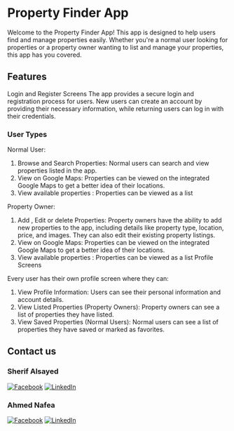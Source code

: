 # Property Finder App
Welcome to the Property Finder App! This app is designed to help users find and manage properties easily. Whether you're a normal user looking for properties or a property owner wanting to list and manage your properties, this app has you covered.

## Features
Login and Register Screens
The app provides a secure login and registration process for users. New users can create an account by providing their necessary information, while returning users can log in with their credentials.

### User Types
Normal User:

1. Browse and Search Properties: Normal users can search and view properties listed in the app.
2. View on Google Maps: Properties can be viewed on the integrated Google Maps to get a better idea of their locations.
3. View available properties : Properties can be viewed  as a list 

Property Owner:
1. Add , Edit or delete Properties: Property owners have the ability to add new properties to the app, including details like property type, location, price, and images. They can also edit their existing property listings.
2. View on Google Maps: Properties can be viewed on the integrated Google Maps to get a better idea of their locations.
3. View available properties : Properties can be viewed  as a list 
Profile Screens

Every user has their own profile screen where they can:

1. View Profile Information: Users can see their personal information and account details.
2. View Listed Properties (Property Owners): Property owners can see a list of properties they have listed.
3. View Saved Properties (Normal Users): Normal users can see a list of properties they have saved or marked as favorites.

## Contact us
 
### Sherif Alsayed 
[![Facebook](https://img.shields.io/badge/Facebook-%231877F2.svg?logo=Facebook&logoColor=white)](https://www.facebook.com/sherifhasan25/) [![LinkedIn](https://img.shields.io/badge/LinkedIn-%230077B5.svg?logo=linkedin&logoColor=white)](https://www.linkedin.com/in/sherif-alsayed/)

### Ahmed Nafea
[![Facebook](https://img.shields.io/badge/Facebook-%231877F2.svg?logo=Facebook&logoColor=white)](https://facebook.com/ahmednafea1997) [![LinkedIn](https://img.shields.io/badge/LinkedIn-%230077B5.svg?logo=linkedin&logoColor=white)](https://linkedin.com/in/a7mednafe3)

